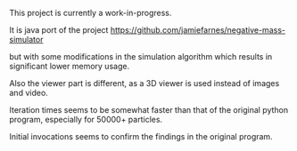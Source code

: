 This project is currently a work-in-progress.

It is java port of the project 
https://github.com/jamiefarnes/negative-mass-simulator


but with some modifications in the simulation algorithm which results in significant lower memory usage.

Also the viewer part is different, as a 3D viewer is used instead of images and video.

Iteration times seems to be somewhat faster than that of the original python program, especially for 50000+ particles.

Initial invocations seems to confirm the findings in the original program.